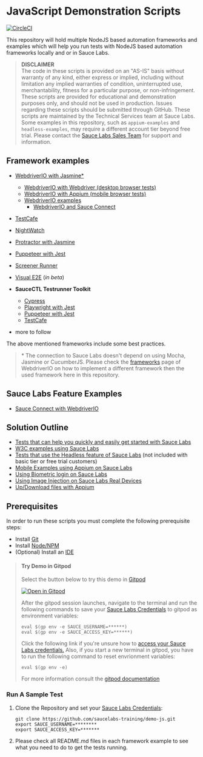 # JavaScript Demonstration Scripts

[![CircleCI](https://circleci.com/gh/saucelabs-training/demo-js.svg?style=svg)](https://circleci.com/gh/saucelabs-training/demo-js)

This repository will hold multiple NodeJS based automation frameworks and examples which will help you run tests with NodeJS based automation frameworks locally and or in Sauce Labs.

> **DISCLAIMER**\
> The code in these scripts is provided on an "AS-IS" basis without warranty of any kind, either express or implied, including without limitation any implied warranties of condition, uninterrupted use, merchantability, fitness for a particular purpose, or non-infringement.
> These scripts are provided for educational and demonstration purposes only, and should not be used in production. Issues regarding these scripts should be submitted through GitHub. These scripts are maintained by the Technical Services team at Sauce Labs.\
> Some examples in this repository, such as `appium-examples` and `headless-examples`, may require a different account tier beyond free trial. Please contact the [Sauce Labs Sales Team](https://saucelabs.com/contact) for support and information.

## Framework examples
- [WebdriverIO with Jasmine*](./webdriverio)
    - [WebdriverIO with Webdriver (desktop browser tests)](./webdriverio/web/webdriver)
    - [WebdriverIO with Appium (mobile browser tests)](./webdriverio/web/appium)
    - [WebdriverIO examples](./webdriverio/web/examples)
        - [WebdriverIO and Sauce Connect](./webdriverio/web/examples/sc)
- [TestCafe](./testcafe)
- [NightWatch](./nightwatch)
- [Protractor with Jasmine](./protractor)
- [Puppeteer with Jest](./puppeteer)
- [Screener Runner](./screener-runner)
- [Visual E2E](./visual-e2e) (*in beta*)
- **SauceCTL Testrunner Toolkit**
    - [Cypress](./testrunner-toolkit/cypress)
    - [Playwright with Jest](./testrunner-toolkit/playwright)
    - [Puppeteer with Jest](./testrunner-toolkit/puppeteer)
    - [TestCafe](./testrunner-toolkit/testcafe)

- more to follow

The above mentioned frameworks include some best practices.

> \* The connection to Sauce Labs doesn't depend on using Mocha, Jasmine or CucumberJS. Please check the 
[frameworks](https://webdriver.io/docs/frameworks.html) page of WebdriverIO on how to implement a different framework then 
the used framework here in this repository.

## Sauce Labs Feature Examples

* [Sauce Connect with WebdriverIO](/webdriverio/web/examples/sc/test/specs/sauce-connect.example.js)


## Solution Outline
* [Tests that can help you quickly and easily get started with Sauce Labs](https://github.com/saucelabs-training/demo-js/blob/master/on-boarding-modules)
* [W3C examples using Sauce Labs](https://github.com/saucelabs-training/demo-js/tree/master/w3c-example)
* [Tests that use the Headless feature of Sauce Labs](https://github.com/saucelabs-training/demo-js/blob/master/headless-examples) (not included with basic tier or free trial customers)
* [Mobile Examples using Appium on Sauce Labs](https://github.com/saucelabs-training/demo-js/blob/master/appium-examples)
* [Using Biometric login on Sauce Labs](./biometric-login)
* [Using Image Injection on Sauce Labs Real Devices](./image-injection)
* [Up/Download files with Appium](./up-download-file/appium)

## Prerequisites
In order to run these scripts you must complete the following prerequisite steps:

* Install [Git](./prerequisites.md#install-git)
* Install [Node/NPM](./prerequisites.md#install-and-nodejs-and-npm)
* (Optional) Install an [IDE](./prerequisites.md#install-an-ide)

>   #### Try Demo in Gitpod
>   Select the button below to try this demo in [Gitpod](https://www.gitpod.io/)
>
>  [![Open in Gitpod](https://github.com/saucelabs-training/demo-js/blob/master/open-in-gitpod.png)](https://gitpod.io/#https://github.com/saucelabs-training/demo-js)
>
>   After the gitpod session launches, navigate to the terminal and run the following commands to save your [Sauce Labs Credentials](https://app.saucelabs.com/user-settings) to gitpod as environment variables:
>   ```
>   eval $(gp env -e SAUCE_USERNAME=******)
>   eval $(gp env -e SAUCE_ACCESS_KEY=******)
>   ```
>   Click the following link if you're unsure how to [access your Sauce Labs credentials.](https://wiki.saucelabs.com/display/DOCS/Best+Practice%3A+Use+Environment+Variables+for+Authentication+Credentials)
>   Also, if you start a new terminal in gitpod, you have to run the following command to reset envrionment variables:
>   ```
>   eval $(gp env -e)
>   ```
>  
>   For more information consult the [gitpod documentation](https://www.gitpod.io/docs/47_environment_variables/)

### Run A Sample Test
1. Clone the Repository and set your [Sauce Labs Credentials](https://app.saucelabs.com/user-settings):

    ```
    git clone https://github.com/saucelabs-training/demo-js.git
    export SAUCE_USERNAME=********
    export SAUCE_ACCESS_KEY=*******
    ```
   
2. Please check all README.md files in each framework example to see what you need to do to get the tests running.
